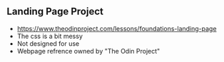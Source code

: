 Landing Page Project
--------------------
- https://www.theodinproject.com/lessons/foundations-landing-page
- The css is a bit messy
- Not designed for use
- Webpage refrence owned by "The Odin Project"